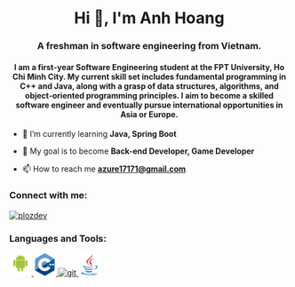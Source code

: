 <h1 align="center">Hi 👋, I'm Anh Hoang</h1>
<h3 align="center">A freshman in software engineering from Vietnam.</h3>
<h4 align="center">I am a first-year Software Engineering student at the FPT University, Ho Chi Minh City. My current skill set includes fundamental programming in C++ and Java, along with a grasp of data structures, algorithms, and object-oriented programming principles. I aim to become a skilled software engineer and eventually pursue international opportunities in Asia or Europe. </h4>

- 🌱 I’m currently learning **Java, Spring Boot**

- 🎯 My goal is to become **Back-end Developer, Game Developer** 

- 📫 How to reach me **azure17171@gmail.com**

<h3 align="left">Connect with me:</h3>
<p align="left">
<a href="https://linkedin.com/in/plozdev" target="blank"><img align="center" src="https://raw.githubusercontent.com/rahuldkjain/github-profile-readme-generator/master/src/images/icons/Social/linked-in-alt.svg" alt="plozdev" height="30" width="40" /></a>
</p>

<h3 align="left">Languages and Tools:</h3>
<p align="left"> <a href="https://developer.android.com" target="_blank" rel="noreferrer"> <img src="https://raw.githubusercontent.com/devicons/devicon/master/icons/android/android-original-wordmark.svg" alt="android" width="40" height="40"/> </a> <a href="https://www.w3schools.com/cpp/" target="_blank" rel="noreferrer"> <img src="https://raw.githubusercontent.com/devicons/devicon/master/icons/cplusplus/cplusplus-original.svg" alt="cplusplus" width="40" height="40"/> </a> <a href="https://git-scm.com/" target="_blank" rel="noreferrer"> <img src="https://www.vectorlogo.zone/logos/git-scm/git-scm-icon.svg" alt="git" width="40" height="40"/> </a> <a href="https://www.java.com" target="_blank" rel="noreferrer"> <img src="https://raw.githubusercontent.com/devicons/devicon/master/icons/java/java-original.svg" alt="java" width="40" height="40"/> </a> </p>
